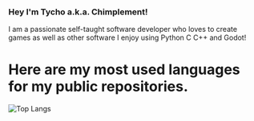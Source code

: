 ### Hey I'm Tycho a.k.a. Chimplement!

I am a passionate self-taught software developer who loves to create games as well as other software
I enjoy using Python C C++ and Godot!

# Here are my most used languages for my public repositories.
![Top Langs](https://github-readme-stats.vercel.app/api/top-langs/?username=chimplement&layout=compact&theme=dracula&bg_color=00000000&border_color=00000000&hide_title=true&size_weight=0.5&count_weight=0.5)

